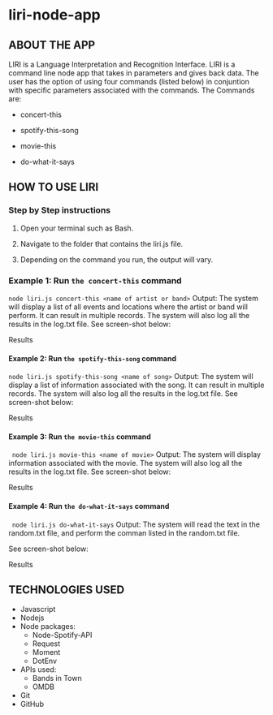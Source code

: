 # liri-node-app

## ABOUT THE APP
LIRI is a Language Interpretation and Recognition Interface. LIRI is a command line node app that takes in parameters and gives back data. The user has the option of using four commands (listed below) in conjuntion with specific parameters associated with the commands. The Commands are:

* concert-this

* spotify-this-song

* movie-this

* do-what-it-says

## HOW TO USE LIRI
### Step by Step instructions
1. Open your terminal such as Bash.

2. Navigate to the folder that contains the liri.js file.

3. Depending on the command you run, the output will vary.

### Example 1: Run `the concert-this` command

 ```node liri.js concert-this <name of artist or band>```
Output: The system will display a list of all events and locations where the artist or band will perform. It can result in multiple records. The system will also log all the results in the log.txt file. See screen-shot below:

Results

#### Example 2: Run `the spotify-this-song` command

 ```node liri.js spotify-this-song <name of song>```
Output: The system will display a list of information associated with the song. It can result in multiple records. The system will also log all the results in the log.txt file. See screen-shot below:

Results

#### Example 3: Run `the movie-this` command

``` node liri.js movie-this <name of movie>```
Output: The system will display information associated with the movie. The system will also log all the results in the log.txt file. See screen-shot below:

Results

#### Example 4: Run `the do-what-it-says` command

 ``` node liri.js do-what-it-says```
Output: The system will read the text in the random.txt file, and perform the comman listed in the random.txt file.

See screen-shot below:

Results

## TECHNOLOGIES USED
* Javascript
* Nodejs
* Node packages:
  * Node-Spotify-API
  * Request
  * Moment
  * DotEnv
* APIs used:
  * Bands in Town
  * OMDB
* Git
* GitHub
